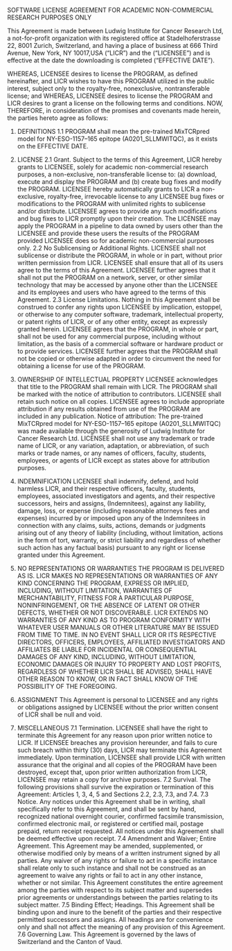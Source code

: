 SOFTWARE LICENSE AGREEMENT
FOR ACADEMIC NON-COMMERCIAL RESEARCH PURPOSES ONLY

This Agreement is made between Ludwig Institute for Cancer Research Ltd, a not-for-profit organization with its registered office at Stadelhoferstrasse 22, 8001 Zurich, Switzerland, and having a place of business at 666 Third Avenue, New York, NY 10017,USA (“LICR”) and the  (“LICENSEE”)  and is effective at the date the downloading is completed (“EFFECTIVE DATE”).

WHEREAS, LICENSEE desires to license the PROGRAM, as defined hereinafter, and LICR wishes to have this PROGRAM utilized in the public interest, subject only to the royalty-free, nonexclusive, nontransferable license; and
WHEREAS, LICENSEE desires to license the PROGRAM and LICR desires to grant a license on the following terms and conditions.
NOW, THEREFORE, in consideration of the promises and covenants made herein, the parties hereto agree as follows:

1. DEFINITIONS
1.1 PROGRAM shall mean the pre-trained MixTCRpred model for NY-ESO-1157–165 epitope (A0201_SLLMWITQC), as it exists on the EFFECTIVE DATE.

2. LICENSE
2.1 Grant. Subject to the terms of this Agreement, LICR hereby grants to LICENSEE, solely for academic non-commercial research purposes, a non-exclusive, non-transferable license to: (a) download, execute and display the PROGRAM and (b) create bug fixes and modify the PROGRAM. LICENSEE hereby automatically grants to LICR a non-exclusive, royalty-free, irrevocable license to any LICENSEE bug fixes or modifications to the PROGRAM with unlimited rights to sublicense and/or distribute.  LICENSEE agrees to provide any such modifications and bug fixes to LICR promptly upon their creation.
The LICENSEE may apply the PROGRAM in a pipeline to data owned by users other than the LICENSEE and provide these users the results of the PROGRAM provided LICENSEE does so for academic non-commercial purposes only.
2.2 No Sublicensing or Additional Rights. LICENSEE shall not sublicense or distribute the PROGRAM, in whole or in part, without prior written permission from LICR. LICENSEE shall ensure that all of its users agree to the terms of this Agreement. LICENSEE further agrees that it shall not put the PROGRAM on a network, server, or other similar technology that may be accessed by anyone other than the LICENSEE and its employees and users who have agreed to the terms of this Agreement.
2.3 License Limitations. Nothing in this Agreement shall be construed to confer any rights upon LICENSEE by implication, estoppel, or otherwise to any computer software, trademark, intellectual property, or patent rights of LICR, or of any other entity, except as expressly granted herein. LICENSEE agrees that the PROGRAM, in whole or part, shall not be used for any commercial purpose, including without limitation, as the basis of a commercial software or hardware product or to provide services. LICENSEE further agrees that the PROGRAM shall not be copied or otherwise adapted in order to circumvent the need for obtaining a license for use of the PROGRAM.
3. OWNERSHIP OF INTELLECTUAL PROPERTY
LICENSEE acknowledges that title to the PROGRAM shall remain with LICR. The PROGRAM shall be marked with the notice of attribution to contributors. LICENSEE shall retain such notice on all copies. LICENSEE agrees to include appropriate attribution if any results obtained from use of the PROGRAM are included in any publication.
Notice of attribution: The pre-trained MixTCRpred model for NY-ESO-1157–165 epitope (A0201_SLLMWITQC) was made available through the generosity of Ludwig Institute for Cancer Research Ltd.
LICENSEE shall not use any trademark or trade name of LICR, or any variation, adaptation, or abbreviation, of such marks or trade names, or any names of officers, faculty, students, employees, or agents of LICR except as states above for attribution purposes.

4. INDEMNIFICATION
LICENSEE shall indemnify, defend, and hold harmless LICR, and their respective officers, faculty, students, employees, associated investigators and agents, and their respective successors, heirs and assigns, (Indemnitees), against any liability, damage, loss, or expense (including reasonable attorneys fees and expenses) incurred by or imposed upon any of the Indemnitees in connection with any claims, suits, actions, demands or judgments arising out of any theory of liability (including, without limitation, actions in the form of tort, warranty, or strict liability and regardless of whether such action has any factual basis) pursuant to any right or license granted under this Agreement.

5. NO REPRESENTATIONS OR WARRANTIES
THE PROGRAM IS DELIVERED AS IS. LICR MAKES NO REPRESENTATIONS OR WARRANTIES OF ANY KIND CONCERNING THE PROGRAM, EXPRESS OR IMPLIED, INCLUDING, WITHOUT LIMITATION, WARRANTIES OF MERCHANTABILITY, FITNESS FOR A PARTICULAR PURPOSE, NONINFRINGEMENT, OR THE ABSENCE OF LATENT OR OTHER DEFECTS, WHETHER OR NOT DISCOVERABLE. LICR EXTENDS NO WARRANTIES OF ANY KIND AS TO PROGRAM CONFORMITY WITH WHATEVER USER MANUALS OR OTHER LITERATURE MAY BE ISSUED FROM TIME TO TIME.
IN NO EVENT SHALL LICR OR ITS RESPECTIVE DIRECTORS, OFFICERS, EMPLOYEES, AFFILIATED INVESTIGATORS AND AFFILIATES BE LIABLE FOR INCIDENTAL OR CONSEQUENTIAL DAMAGES OF ANY KIND, INCLUDING, WITHOUT LIMITATION, ECONOMIC DAMAGES OR INJURY TO PROPERTY AND LOST PROFITS, REGARDLESS OF WHETHER LICR SHALL BE ADVISED, SHALL HAVE OTHER REASON TO KNOW, OR IN FACT SHALL KNOW OF THE POSSIBILITY OF THE FOREGOING.

6. ASSIGNMENT
This Agreement is personal to LICENSEE and any rights or obligations assigned by LICENSEE without the prior written consent of LICR shall be null and void.

7. MISCELLANEOUS
7.1 Termination. LICENSEE shall have the right to terminate this Agreement for any reason upon prior written notice to LICR. If LICENSEE breaches any provision hereunder, and fails to cure such breach within thirty (30) days, LICR may terminate this Agreement immediately. Upon termination, LICENSEE shall provide LICR with written assurance that the original and all copies of the PROGRAM have been destroyed, except that, upon prior written authorization from LICR, LICENSEE may retain a copy for archive purposes.
7.2 Survival. The following provisions shall survive the expiration or termination of this Agreement: Articles 1, 3, 4, 5 and Sections 2.2, 2.3, 7.3, and 7.4.
7.3 Notice. Any notices under this Agreement shall be in writing, shall specifically refer to this Agreement, and shall be sent by hand, recognized national overnight courier, confirmed facsimile transmission, confirmed electronic mail, or registered or certified mail, postage prepaid, return receipt requested. All notices under this Agreement shall be deemed effective upon receipt.
7.4 Amendment and Waiver; Entire Agreement. This Agreement may be amended, supplemented, or otherwise modified only by means of a written instrument signed by all parties. Any waiver of any rights or failure to act in a specific instance shall relate only to such instance and shall not be construed as an agreement to waive any rights or fail to act in any other instance, whether or not similar. This Agreement constitutes the entire agreement among the parties with respect to its subject matter and supersedes prior agreements or understandings between the parties relating to its subject matter.
7.5 Binding Effect; Headings. This Agreement shall be binding upon and inure to the benefit of the parties and their respective permitted successors and assigns. All headings are for convenience only and shall not affect the meaning of any provision of this Agreement.
7.6 Governing Law. This Agreement is governed by the laws of Switzerland and the Canton of Vaud.
